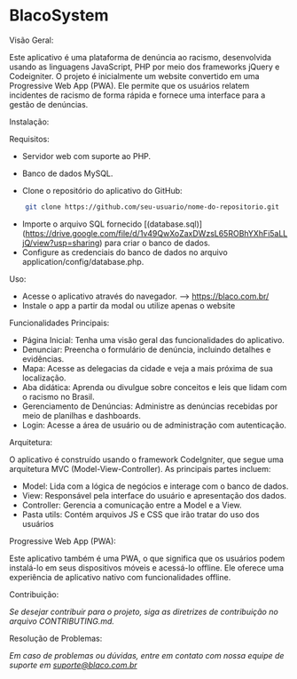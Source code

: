 # BlacoSystem
Visão Geral:

Este aplicativo é uma plataforma de denúncia ao racismo, desenvolvida usando as linguagens JavaScript, PHP por meio dos frameworks jQuery e Codeigniter. O projeto é inicialmente um website convertido em uma Progressive Web App (PWA). Ele permite que os usuários relatem incidentes de racismo de forma rápida e fornece uma interface para a gestão de denúncias.

Instalação:

Requisitos:

- Servidor web com suporte ao PHP.
- Banco de dados MySQL.

- Clone o repositório do aplicativo do GitHub:
```bash
    git clone https://github.com/seu-usuario/nome-do-repositorio.git
```

- Importe o arquivo SQL fornecido [(database.sql)] (https://drive.google.com/file/d/1v49QwXoZaxDWzsL65ROBhYXhFi5aLLjQ/view?usp=sharing) para criar o banco de dados.
- Configure as credenciais do banco de dados no arquivo application/config/database.php.

Uso:

- Acesse o aplicativo através do navegador. --> https://blaco.com.br/
- Instale o app a partir da modal ou utilize apenas o website

Funcionalidades Principais:

- Página Inicial: Tenha uma visão geral das funcionalidades do aplicativo.
- Denunciar: Preencha o formulário de denúncia, incluindo detalhes e evidências.
- Mapa: Acesse as delegacias da cidade e veja a mais próxima de sua localização.
- Aba didática: Aprenda ou divulgue sobre conceitos e leis que lidam com o racismo no Brasil.
- Gerenciamento de Denúncias: Administre as denúncias recebidas por meio de planilhas e dashboards.
- Login: Acesse a área de usuário ou de administração com autenticação.

Arquitetura:

O aplicativo é construído usando o framework CodeIgniter, que segue uma arquitetura MVC (Model-View-Controller). As principais partes incluem:

- Model: Lida com a lógica de negócios e interage com o banco de dados.
- View: Responsável pela interface do usuário e apresentação dos dados.
- Controller: Gerencia a comunicação entre a Model e a View.
- Pasta utils: Contém arquivos JS e CSS que irão tratar do uso dos usuários

Progressive Web App (PWA):

Este aplicativo também é uma PWA, o que significa que os usuários podem instalá-lo em seus dispositivos móveis e acessá-lo offline. Ele oferece uma experiência de aplicativo nativo com funcionalidades offline.

Contribuição:

*Se desejar contribuir para o projeto, siga as diretrizes de contribuição no arquivo CONTRIBUTING.md.*

Resolução de Problemas:

*Em caso de problemas ou dúvidas, entre em contato com nossa equipe de suporte em suporte@blaco.com.br*
